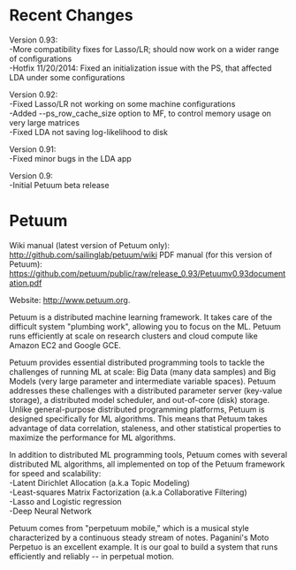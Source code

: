 Recent Changes
==============

Version 0.93:<br>
-More compatibility fixes for Lasso/LR; should now work on a wider range of configurations<br>
-Hotfix 11/20/2014: Fixed an initialization issue with the PS, that affected LDA under some configurations<br>

Version 0.92:<br>
-Fixed Lasso/LR not working on some machine configurations<br>
-Added --ps_row_cache_size option to MF, to control memory usage on very large matrices<br>
-Fixed LDA not saving log-likelihood to disk<br>

Version 0.91:<br>
-Fixed minor bugs in the LDA app<br>

Version 0.9:<br>
-Initial Petuum beta release<br>

Petuum
==============

Wiki manual (latest version of Petuum only): http://github.com/sailinglab/petuum/wiki
PDF manual (for this version of Petuum): https://github.com/petuum/public/raw/release_0.93/Petuumv0.93documentation.pdf

Website: http://www.petuum.org.

Petuum is a distributed machine learning framework. It takes care of the difficult system "plumbing work", allowing you to focus on the ML. Petuum runs efficiently at scale on research clusters and cloud compute like Amazon EC2 and Google GCE.

Petuum provides essential distributed programming tools to tackle the challenges of running ML at scale: Big Data (many data samples) and Big Models (very large parameter and intermediate variable spaces). Petuum addresses these challenges with a distributed parameter server (key-value storage), a distributed model scheduler, and out-of-core (disk) storage. Unlike general-purpose distributed programming platforms, Petuum is designed specifically for ML algorithms. This means that Petuum takes advantage of data correlation, staleness, and other statistical properties to maximize the performance for ML algorithms.

In addition to distributed ML programming tools, Petuum comes with several distributed ML algorithms, all implemented on top of the Petuum framework for speed and scalability:<br>
-Latent Dirichlet Allocation (a.k.a Topic Modeling)<br>
-Least-squares Matrix Factorization (a.k.a Collaborative Filtering)<br>
-Lasso and Logistic regression<br>
-Deep Neural Network<br>

Petuum comes from "perpetuum mobile," which is a musical style characterized by a continuous steady stream of notes. Paganini's Moto Perpetuo is an excellent example. It is our goal to build a system that runs efficiently and reliably -- in perpetual motion.
